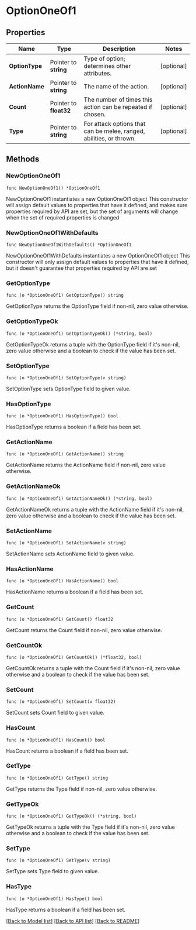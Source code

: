 # OptionOneOf1

## Properties

Name | Type | Description | Notes
------------ | ------------- | ------------- | -------------
**OptionType** | Pointer to **string** | Type of option; determines other attributes. | [optional] 
**ActionName** | Pointer to **string** | The name of the action. | [optional] 
**Count** | Pointer to **float32** | The number of times this action can be repeated if chosen. | [optional] 
**Type** | Pointer to **string** | For attack options that can be melee, ranged, abilities, or thrown. | [optional] 

## Methods

### NewOptionOneOf1

`func NewOptionOneOf1() *OptionOneOf1`

NewOptionOneOf1 instantiates a new OptionOneOf1 object
This constructor will assign default values to properties that have it defined,
and makes sure properties required by API are set, but the set of arguments
will change when the set of required properties is changed

### NewOptionOneOf1WithDefaults

`func NewOptionOneOf1WithDefaults() *OptionOneOf1`

NewOptionOneOf1WithDefaults instantiates a new OptionOneOf1 object
This constructor will only assign default values to properties that have it defined,
but it doesn't guarantee that properties required by API are set

### GetOptionType

`func (o *OptionOneOf1) GetOptionType() string`

GetOptionType returns the OptionType field if non-nil, zero value otherwise.

### GetOptionTypeOk

`func (o *OptionOneOf1) GetOptionTypeOk() (*string, bool)`

GetOptionTypeOk returns a tuple with the OptionType field if it's non-nil, zero value otherwise
and a boolean to check if the value has been set.

### SetOptionType

`func (o *OptionOneOf1) SetOptionType(v string)`

SetOptionType sets OptionType field to given value.

### HasOptionType

`func (o *OptionOneOf1) HasOptionType() bool`

HasOptionType returns a boolean if a field has been set.

### GetActionName

`func (o *OptionOneOf1) GetActionName() string`

GetActionName returns the ActionName field if non-nil, zero value otherwise.

### GetActionNameOk

`func (o *OptionOneOf1) GetActionNameOk() (*string, bool)`

GetActionNameOk returns a tuple with the ActionName field if it's non-nil, zero value otherwise
and a boolean to check if the value has been set.

### SetActionName

`func (o *OptionOneOf1) SetActionName(v string)`

SetActionName sets ActionName field to given value.

### HasActionName

`func (o *OptionOneOf1) HasActionName() bool`

HasActionName returns a boolean if a field has been set.

### GetCount

`func (o *OptionOneOf1) GetCount() float32`

GetCount returns the Count field if non-nil, zero value otherwise.

### GetCountOk

`func (o *OptionOneOf1) GetCountOk() (*float32, bool)`

GetCountOk returns a tuple with the Count field if it's non-nil, zero value otherwise
and a boolean to check if the value has been set.

### SetCount

`func (o *OptionOneOf1) SetCount(v float32)`

SetCount sets Count field to given value.

### HasCount

`func (o *OptionOneOf1) HasCount() bool`

HasCount returns a boolean if a field has been set.

### GetType

`func (o *OptionOneOf1) GetType() string`

GetType returns the Type field if non-nil, zero value otherwise.

### GetTypeOk

`func (o *OptionOneOf1) GetTypeOk() (*string, bool)`

GetTypeOk returns a tuple with the Type field if it's non-nil, zero value otherwise
and a boolean to check if the value has been set.

### SetType

`func (o *OptionOneOf1) SetType(v string)`

SetType sets Type field to given value.

### HasType

`func (o *OptionOneOf1) HasType() bool`

HasType returns a boolean if a field has been set.


[[Back to Model list]](../README.md#documentation-for-models) [[Back to API list]](../README.md#documentation-for-api-endpoints) [[Back to README]](../README.md)


